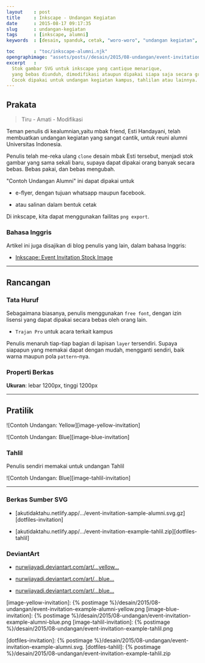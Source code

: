 ```yaml
---
layout    : post
title     : Inkscape - Undangan Kegiatan
date      : 2015-08-17 09:17:35
slug      : undangan-kegiatan
tags      : [inkscape, alumni]
keywords  : [desain, spanduk, cetak, "woro-woro", "undangan kegiatan", "stock image", "ILUNI UI"]

toc       : "toc/inkscape-alumni.njk"
opengraphimage: "assets/posts//desain/2015/08-undangan/event-invitation-example-alumni-yellow.png"
excerpt   : 
  Stok gambar SVG untuk inkscape yang cantique menarique,
  yang bebas diunduh, dimodifikasi ataupun dipakai siapa saja secara gratis.
  Cocok dipakai untuk undangan kegiatan kampus, tahlilan atau lainnya.
---
```


<a name="prakata"></a>

## Prakata

> Tiru - Amati - Modifikasi

Teman penulis di kealumnian,yaitu mbak friend, Esti Handayani,
telah membuatkan undangan kegiatan yang sangat cantik,
untuk reuni alumni Universitas Indonesia.

Penulis telah me-reka ulang `clone` desain mbak Esti tersebut,
menjadi stok gambar yang sama sekali baru,
supaya dapat dipakai orang banyak secara bebas.
Bebas pakai, dan bebas mengubah.

"Contoh Undangan Alumni" ini dapat dipakai  untuk

* e-flyer, dengan tujuan whatsapp maupun facebook.

* atau salinan dalam bentuk cetak

Di inkscape, kita dapat menggunakan failitas `png export`.

### Bahasa Inggris

Artikel ini juga disajikan di blog penulis yang lain,
dalam bahasa Inggris:

* [Inkscape: Event Invitation Stock Image][english-version]

-- -- --

## Rancangan

### Tata Huruf

Sebagaimana biasanya, penulis menggunakan `free font`,
dengan izin lisensi yang dapat dipakai secara bebas oleh orang lain.

* `Trajan Pro` untuk acara terkait kampus

Penulis menaruh tiap-tiap bagian di lapisan `layer` tersendiri.
Supaya siapapun yang memakai dapat dengan mudah,
mengganti sendiri, baik warna maupun pola `pattern`-nya.

### Properti Berkas

**Ukuran**: lebar 1200px, tinggi 1200px

-- -- --

## Pratilik

![Contoh Undangan: Yellow][image-yellow-invitation]

![Contoh Undangan: Blue][image-blue-invitation]

### Tahlil

Penulis sendiri memakai untuk undangan Tahlil

![Contoh Undangan: Blue][image-tahlil-invitation]

-- -- --

### Berkas Sumber SVG

* [akutidaktahu.netlify.app/.../event-invitation-sample-alumni.svg.gz][dotfiles-invitation]

* [akutidaktahu.netlify.app/.../event-invitation-example-tahlil.zip][dotfiles-tahlil]

### DeviantArt

* [nurwijayadi.deviantart.com/art/...yellow...][deviant-invitation-yellow]

* [nurwijayadi.deviantart.com/art/...blue...][deviant-invitation-blue]

* [nurwijayadi.deviantart.com/art/...blue...][deviant-invitation-tahlil]

[//]: <> ( -- -- -- links below -- -- -- )

[english-version]:      https://epsi-rns.gitlab.io/design/2015/08/17/inkscape-invitation-stock/

[image-yellow-invitation]:   {% postimage %}/desain/2015/08-undangan/event-invitation-example-alumni-yellow.png
[image-blue-invitation]:     {% postimage %}/desain/2015/08-undangan/event-invitation-example-alumni-blue.png
[image-tahlil-invitation]:   {% postimage %}/desain/2015/08-undangan/event-invitation-example-tahlil.png

[dotfiles-invitation]:       {% postimage %}/desain/2015/08-undangan/event-invitation-example-alumni.svg.
[dotfiles-tahlil]:           {% postimage %}/desain/2015/08-undangan/event-invitation-example-tahlil.zip

[deviant-invitation-yellow]: http://nurwijayadi.deviantart.com/art/Undangan-Alumni-645736320
[deviant-invitation-blue]:   http://nurwijayadi.deviantart.com/art/Undangan-Alumni-645736708
[deviant-invitation-tahlil]: https://www.deviantart.com/nurwijayadi/art/Undangan-Tahlil-Digital-Target-646340609
